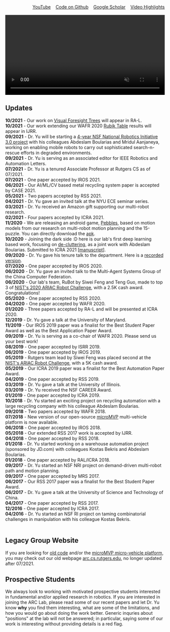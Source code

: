 <div style="text-align: right">
  <a id="links" href="https://www.youtube.com/channel/UCqotGxFUtMOgY9aIkDxW0fw" target="_">YouTube</a>&nbsp;&nbsp;&nbsp;
  <a id="links" href="https://github.com/arc-l" target="_">Code on Github</a>&nbsp;&nbsp;&nbsp;
  <a id="links" href="https://scholar.google.com/citations?user=jkRa2LEAAAAJ&hl=en" target="_">Google Scholar</a>&nbsp;&nbsp;&nbsp;
  <a id="links" href="/videos.html">Video Highlights</a>
</div>

<br>
<video width="100%" controls id="myVideo" autoplay muted></video>
<script>

var videoSource = new Array();
videoSource[0]="https://user-images.githubusercontent.com/23622170/150445624-87f3f643-761c-4ae1-acda-66d0e7262e07.mp4"; 
videoSource[1]="https://user-images.githubusercontent.com/23622170/150433205-858a88ed-31bd-4df4-8aba-6a0be30a385b.mp4";
videoSource[2]="https://user-images.githubusercontent.com/23622170/150441666-9b21ea32-efa5-42b3-ba50-8aad288ee643.mp4";
videoSource[3]="https://user-images.githubusercontent.com/23622170/150441651-0dd00912-8e6a-4cb0-adfc-75d7fa76e49f.mp4";
videoSource[4]="https://user-images.githubusercontent.com/23622170/150441655-e3558b2a-adfe-4da6-9ab6-4e43c6a37bc7.mp4";
videoSource[5]="https://user-images.githubusercontent.com/23622170/150441656-44b8ac8e-de70-41e9-a8d1-6e938e88bae8.mp4";
videoSource[6]="https://user-images.githubusercontent.com/23622170/150441660-3a73cf10-7210-49d6-86bc-e24c35c32078.mp4";
videoSource[7]="https://user-images.githubusercontent.com/23622170/150441654-182c76fe-1478-4099-bfd4-ae5e30501599.mp4";
  
var videoCount = videoSource.length;
  
var currentVideo = 0;

function sleep(milliseconds) {
  const date = Date.now();
  let currentDate = null;
  do {
    currentDate = Date.now();
  } while (currentDate - date < milliseconds);
}

function videoPlay(videoNum){
  document.getElementById("myVideo").setAttribute("src",videoSource[videoNum]);
  document.getElementById("myVideo").load();
  document.getElementById("myVideo").play();
}

function videoCycleHandler(){
  sleep(1000);
  currentVideo ++;
  if(currentVideo == videoCount){
    currentVideo = 0;
    videoPlay(currentVideo);
  }
  else{
    videoPlay(currentVideo);
  }
}  
  
document.getElementById("myVideo").setAttribute("src",videoSource[currentVideo]);
document.getElementById('myVideo').addEventListener('ended',videoCycleHandler,false);
</script>
<br>

## Updates

**10/2021** - Our work on [Visual Foresight Trees](https://arxiv.org/pdf/2105.02857.pdf) will appear in RA-L. <br>
**10/2021** - Our work extending our WAFR 2020 [Rubik Table](https://arxiv.org/pdf/2002.04979.pdf) results will appear in IJRR. <br>
**09/2021** - Dr. Yu will be starting a <a href="https://www.nsf.gov/awardsearch/showAward?AWD_ID=2132972&HistoricalAwards=false" target="_"> 4-year NSF National Robotics Initiative 3.0 project</a> with his colleagues Abdeslam Boularias and Mridul Aanjaneya, working on enabling mobile robots to carry out sophisticated search-n-rescue efforts in degraded environments.<br>
**09/2021** - Dr. Yu is serving as an associated editor for IEEE Robotics and Automation Letters. <br>
**07/2021** - Dr. Yu is a tenured Associate Professor at Rutgers CS as of 07/2021. <br>
**07/2021** - One paper accepted by IROS 2021. <br>
**06/2021** - Our AI/ML/CV based metal recycling system paper is accepted by CASE 2021. <br>
**05/2021** - Two papers accepted by RSS 2021. <br>
**04/2021** - Dr. Yu gave an invited talk at the NYU ECE seminar series. <br>
**03/2021** - Dr. Yu received an Amazon gift supporting our multi-robot research. <br>
**02/2021** - Four papers accepted by ICRA 2021. <br>
**11/2020** - We are releasing an android game, <a href="https://play.google.com/store/apps/details?id=edu.rutgers.cs.arc.pebbles" target="PS">Pebbles</a>, 
based on motion models from our research on multi-robot motion planning and the 15-puzzle. You can directly download the <a href="http://arc.cs.rutgers.edu/files/pebbles.apk" target="_M">apk</a>.<br>
**10/2020** - Joining the dark side :D here is our lab's first deep learning based work, focusing on <a href="https://youtu.be/CNkZfZ-0Du8" target="_TT">de-cluttering</a>, as a joint work with Abdeslam Boularias. Submitted to ICRA 2021 [<a href="https://arxiv.org/pdf/2011.04692.pdf" target="_M">manuscript</a>].<br>
**09/2020** - Dr. Yu gave his tenure talk to the department. Here is a <a href="https://youtu.be/hk4Wh2oMAaA" target="_TT">recorded version</a>. <br>
**07/2020** - One paper accepted by IROS 2020. <br>
**06/2020** - Dr. Yu gave an invited talk to the Multi-Agent Systems Group of the China Computer Federation. <br>
**06/2020** - Our lab's team, RuBot by Siwei Feng and Teng Guo, made to top 3 of <a href="https://www.nist.gov/el/intelligent-systems-division-73500/agile-robotics-industrial-automation-competition/ariac-results" target="_NIST">NIST's 2020 ARIAC Robot Challenge</a>, with a 2.5K cash award. Congratulations!<br>
**05/2020** - One paper accepted by RSS 2020. <br>
**04/2020** - One paper accepted by WAFR 2020. <br>
**01/2020** - Three papers accepted by RA-L and will be presented at ICRA 2020. <br>
**12/2019** - Dr. Yu gave a talk at the University of Maryland. <br>
**11/2019** - Our IROS 2019 paper was a finalist for the Best Student Paper Award as well as the Best Application Paper Award. <br>
**09/2019** - Dr. Yu is serving as a co-chair of WAFR 2020. Please send us your best work! <br>
**08/2019** - One paper accepted by ISRR 2019. <br>
**06/2019** - One paper accepted by IROS 2019. <br> 
**05/2019** - Rutgers team lead by Siwei Feng was placed second at the <a href="https://www.nist.gov/el/intelligent-systems-division-73500/agile-robotics-industrial-automation-competition" target="_NIST">NIST's ARIAC Robot Challenge</a>, with a 5K cash award.<br> 
**05/2019** - Our ICRA 2019 paper was a finalist for the Best Automation Paper Award.<br>
**04/2019** - One paper accepted by RSS 2019. <br> 
**03/2019** - Dr. Yu gave a talk at the University of Illinois. <br>
**03/2019** - Dr. Yu received the NSF CAREER Award.<br> 
**01/2019** - One paper accepted by ICRA 2019.<br> 
**10/2018** - Dr. Yu started an exciting project on recycling automation with a large recycling company with his colleague Abdeslam Boularias.<br>
**09/2018** - Two papers accepted by WAFR 2018.<br>
**07/2018** - New version of our open-source <a href="https://arc.cs.rutgers.edu/mvp" target="_">microMVP</a> multi-vehicle platform is now available. <br>
**06/2018** - One paper accepted by IROS 2018.<br>
**05/2018** - Our extended RSS 2017 work is accepted by IJRR.<br>
**04/2018** - One paper accepted by RSS 2018.<br>
**01/2018** - Dr. Yu started working on a warehouse automation project (sponsored by JD.com) with colleagues  Kostas Bekris and Abdeslam Boularias.<br>
**01/2018** - One paper accepted by RAL/ICRA 2018.<br>
**09/2017** - Dr. Yu started an NSF NRI project on demand-driven multi-robot path and motion planning.<br>
**09/2017** - One paper accepted by MRS 2017.<br>
**06/2017** - Our RSS 2017 paper was a finalist for the Best Student Paper Award.<br>
**06/2017** - Dr. Yu gave a talk at the University of Science and Technology of China. <br>
**04/2017** - One paper accepted by RSS 2017.<br>
**12/2016** - One paper accepted by ICRA 2017.<br>
**04/2016** - Dr. Yu started an NSF RI project on taming combinatorial challenges in manipulation with his colleague Kostas Bekris.<br><br>

## Legacy Group Website

If you are looking for <a id="links" href="https://arc.cs.rutgers.edu/434F4445.html" target="_">old code</a> and/or the <a id="links" href="https://arc.cs.rutgers.edu/mvp/" target="_">microMVP micro-vehicle platform</a>, you may check out our old webpage <a id="links" href="https://arc.cs.rutgers.edu" target="_">arc.cs.rutgers.edu</a>, no longer updated after 07/2021. 

## Prospective Students

We always look to working with motivated prospective students interested in fundamental and/or applied research in robotics. If you are interested in joining the ARC Lab, please read some of our recent papers and let Dr. Yu know **why** you find them interesting, what are some of the limitations, and how you would go about doing the work better. Generic inquries about "positions" at the lab will not be answered; in particular, saying some of our work is interesting without providing details is a red flag. 



